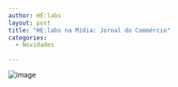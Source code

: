 ```yaml
---
author: HE:labs
layout: post
title: "HE:labs na Mídia: Jornal do Commércio"
categories:
  - Novidades
     
---
```


![image](/blog/images/posts/2012-06-14/1406.jpg)